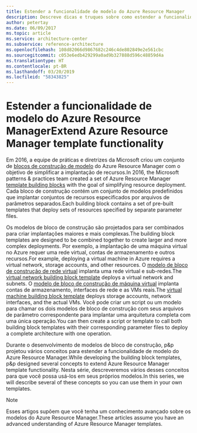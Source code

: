 ```yaml
---
title: Estender a funcionalidade de modelo do Azure Resource Manager
description: Descreve dicas e truques sobre como estender a funcionalidade de modelo do Azure Resource Manager.
author: petertay
ms.date: 06/09/2017
ms.topic: article
ms.service: architecture-center
ms.subservice: reference-architecture
ms.openlocfilehash: 108d82066d9867682c246c4de802849e2e561cbc
ms.sourcegitcommit: c053e6edb429299a0ad9b327888d596c48859d4a
ms.translationtype: HT
ms.contentlocale: pt-BR
ms.lasthandoff: 03/20/2019
ms.locfileid: "58343825"
---
```

# <a name="extend-azure-resource-manager-template-functionality"></a><span data-ttu-id="2246d-103">Estender a funcionalidade de modelo do Azure Resource Manager</span><span class="sxs-lookup"><span data-stu-id="2246d-103">Extend Azure Resource Manager template functionality</span></span>

<span data-ttu-id="2246d-104">Em 2016, a equipe de práticas e diretrizes da Microsoft criou um conjunto de [blocos de construção de modelo](https://github.com/mspnp/template-building-blocks/wiki) do Azure Resource Manager com o objetivo de simplificar a implantação de recursos.</span><span class="sxs-lookup"><span data-stu-id="2246d-104">In 2016, the Microsoft patterns & practices team created a set of Azure Resource Manager [template building blocks](https://github.com/mspnp/template-building-blocks/wiki) with the goal of simplifying resource deployment.</span></span> <span data-ttu-id="2246d-105">Cada bloco de construção contém um conjunto de modelos predefinidos que implantar conjuntos de recursos especificados por arquivos de parâmetros separados.</span><span class="sxs-lookup"><span data-stu-id="2246d-105">Each building block contains a set of pre-built templates that deploy sets of resources specified by separate parameter files.</span></span>

<span data-ttu-id="2246d-106">Os modelos de bloco de construção são projetados para ser combinados para criar implantações maiores e mais complexas.</span><span class="sxs-lookup"><span data-stu-id="2246d-106">The building block templates are designed to be combined together to create larger and more complex deployments.</span></span> <span data-ttu-id="2246d-107">Por exemplo, a implantação de uma máquina virtual no Azure requer uma rede virtual, contas de armazenamento e outros recursos.</span><span class="sxs-lookup"><span data-stu-id="2246d-107">For example, deploying a virtual machine in Azure requires a virtual network, storage accounts, and other resources.</span></span> <span data-ttu-id="2246d-108">O [modelo de bloco de construção de rede virtual](https://github.com/mspnp/template-building-blocks/wiki/VNet-(v1)) implanta uma rede virtual e sub-redes.</span><span class="sxs-lookup"><span data-stu-id="2246d-108">The [virtual network building block template](https://github.com/mspnp/template-building-blocks/wiki/VNet-(v1)) deploys a virtual network and subnets.</span></span> <span data-ttu-id="2246d-109">O [modelo de bloco de construção de máquina virtual](https://github.com/mspnp/template-building-blocks/wiki/Windows-and-Linux-VMs-(v1)) implanta contas de armazenamento, interfaces de rede e as VMs reais.</span><span class="sxs-lookup"><span data-stu-id="2246d-109">The [virtual machine building block template](https://github.com/mspnp/template-building-blocks/wiki/Windows-and-Linux-VMs-(v1)) deploys storage accounts, network interfaces, and the actual VMs.</span></span> <span data-ttu-id="2246d-110">Você pode criar um script ou um modelo para chamar os dois modelos de bloco de construção com seus arquivos de parâmetro correspondente para implantar uma arquitetura completa com uma única operação.</span><span class="sxs-lookup"><span data-stu-id="2246d-110">You can then create a script or template to call both building block templates with their corresponding parameter files to deploy a complete architecture with one operation.</span></span>

<span data-ttu-id="2246d-111">Durante o desenvolvimento de modelos de bloco de construção, p&p projetou vários conceitos para estender a funcionalidade de modelo do Azure Resource Manager.</span><span class="sxs-lookup"><span data-stu-id="2246d-111">While developing the building block templates, p&p designed several concepts to extend Azure Resource Manager template functionality.</span></span> <span data-ttu-id="2246d-112">Nesta série, descreveremos vários desses conceitos para que você possa usá-los em seus próprios modelos.</span><span class="sxs-lookup"><span data-stu-id="2246d-112">In this series, we will describe several of these concepts so you can use them in your own templates.</span></span>

> [!NOTE]
> <span data-ttu-id="2246d-113">Esses artigos supõem que você tenha um conhecimento avançado sobre os modelos do Azure Resource Manager.</span><span class="sxs-lookup"><span data-stu-id="2246d-113">These articles assume you have an advanced understanding of Azure Resource Manager templates.</span></span>